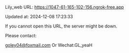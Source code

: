 Lily_web URL: https://1047-61-165-102-156.ngrok-free.app

Updated at: 2024-12-08 17:23:33

If you cannot open this URL, the server might be down.

Please contact: 

goley04@foxmail.com Or Wechat:GL_yeaH